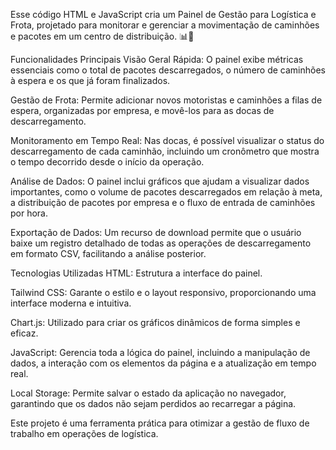 Esse código HTML e JavaScript cria um Painel de Gestão para Logística e Frota, projetado para monitorar e gerenciar a movimentação de caminhões e pacotes em um centro de distribuição. 📊🚚

Funcionalidades Principais
Visão Geral Rápida: O painel exibe métricas essenciais como o total de pacotes descarregados, o número de caminhões à espera e os que já foram finalizados.

Gestão de Frota: Permite adicionar novos motoristas e caminhões a filas de espera, organizadas por empresa, e movê-los para as docas de descarregamento.

Monitoramento em Tempo Real: Nas docas, é possível visualizar o status do descarregamento de cada caminhão, incluindo um cronômetro que mostra o tempo decorrido desde o início da operação.

Análise de Dados: O painel inclui gráficos que ajudam a visualizar dados importantes, como o volume de pacotes descarregados em relação à meta, a distribuição de pacotes por empresa e o fluxo de entrada de caminhões por hora.

Exportação de Dados: Um recurso de download permite que o usuário baixe um registro detalhado de todas as operações de descarregamento em formato CSV, facilitando a análise posterior.

Tecnologias Utilizadas
HTML: Estrutura a interface do painel.

Tailwind CSS: Garante o estilo e o layout responsivo, proporcionando uma interface moderna e intuitiva.

Chart.js: Utilizado para criar os gráficos dinâmicos de forma simples e eficaz.

JavaScript: Gerencia toda a lógica do painel, incluindo a manipulação de dados, a interação com os elementos da página e a atualização em tempo real.

Local Storage: Permite salvar o estado da aplicação no navegador, garantindo que os dados não sejam perdidos ao recarregar a página.

Este projeto é uma ferramenta prática para otimizar a gestão de fluxo de trabalho em operações de logística.
